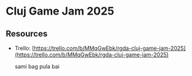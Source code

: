 # Cluj Game Jam 2025

## Resources

- Trello:
  [https://trello.com/b/MMqGwEbk/rgda-cluj-game-jam-2025](https://trello.com/b/MMqGwEbk/rgda-cluj-game-jam-2025)

  sami bag pula bai
  
